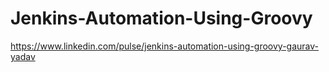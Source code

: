 # Jenkins-Automation-Using-Groovy
https://www.linkedin.com/pulse/jenkins-automation-using-groovy-gaurav-yadav
